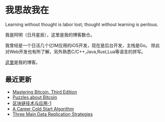 # 我思故我在
Learning without thought is labor lost; thought without learning is perilous.

我是阿明（日月星辰），这里是我的博客数仓。

我曾经是一个日活几个亿IM应用的iOS开发，现在是后台开发，主栈是Go。
除此对Web开发也有所了解，另外熟悉C/C++,Java,Rust,Lua等语言的拼写。

[这里](https://blog.metaprogramming.space/)是我的博客。

## 最近更新

<!-- BLOG-POST-LIST:START -->
- [Mastering Bitcoin, Third Edition](https://blog.metaprogramming.space/post/31.html)
- [Puzzles about Bitcoin](https://blog.metaprogramming.space/post/30.html)
- [区块链技术与应用-1](https://blog.metaprogramming.space/post/29.html)
- [A Career Cold Start Algorithm](https://blog.metaprogramming.space/post/28.html)
- [Three Main Data Replication Strategies](https://blog.metaprogramming.space/post/27.html)
<!-- BLOG-POST-LIST:END -->
